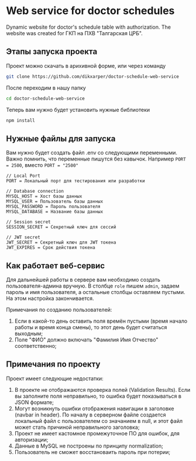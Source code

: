 # Web service for doctor schedules

Dynamic website for doctor's schedule table with authorization. The website was created for ГКП на ПХВ "Талгарская ЦРБ".

## Этапы запуска проекта

Проект можно скачать в арихивной форме, или через команду

```bash
git clone https://github.com/dikxarper/doctor-schedule-web-service
```

После переходим в нашу папку

```bash
cd doctor-schedule-web-service
```

Теперь вам нужно будет установить нужные библиотеки

```bash
npm install
```

## Нужные файлы для запуска

Вам нужно будет создать файл .env со следующими переменными. Важно помнить, что переменные пишутся без кавычок. Например `PORT = 2500`, вместо `PORT = "2500"`

```env
// Local Port
PORT = Локальный порт для тестирования или разработки

// Database connection
MYSQL_HOST = Хост базы данных
MYSQL_USER = Пользователь базы данных
MYSQL_PASSWORD = Пароль пользователя
MYSQL_DATABASE = Название базы данных

// Session secret
SESSION_SECRET = Секретный ключ для сессий

// JWT secret
JWT_SECRET = Секретный ключ для JWT токена
JWT_EXPIRES = Срок действия токена
```

## Как работает веб-сервис

Для дальнейшей работы в сервере вам необходимо создать пользователя-админа вручную. В столбце `role` пишем `admin`, задаем пароль и имя пользователя, а остальные столбцы оставляем пустыми. На этом настройка закончивается.

Примечания по созданию пользователей:

1. Если в какой-то день оставить поля времён пустыми (время начало работы и время конца смены), то этот день будет считаться выходным;
2. Поле "ФИО" должно включать "Фамилия Имя Отчество" соответственно;

## Примечания по проекту

Проект имеет следующие недостатки:

1. В проекте не отображаются проверка полей (Validation Results). Если вы заполните поля неправильно, то ошибка будет показываться в JSON формате;
2. Могут возникнуть ошибки отображения навигации в заголовке (navbar in header). По началу в серверном файле создается локальный файл с пользователем со значанием в null, и этот файл может стать причиной неправильного заголовка;
3. Проект не имеет кастомное промежуточное ПО для ошибок, для авторизации;
4. Данные в MySQL не построены по принципу normalization;
5. Пользователь не сможет восстановаить пароль при потерии;
